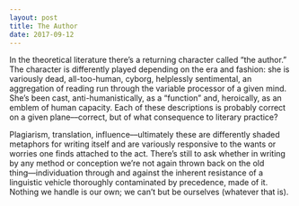 ```yaml
---
layout: post
title: The Author
date: 2017-09-12
---
```



In the theoretical literature there’s a returning character called “the author.”
The character is differently played depending on the era and fashion: she is
variously dead, all-too-human, cyborg, helplessly sentimental, an aggregation of
reading run through the variable processor of a given mind. She’s been cast,
anti-humanistically, as a “function” and, heroically, as an emblem of human
capacity. Each of these descriptions is probably correct on a given
plane––correct, but of what consequence to literary practice?

Plagiarism, translation, influence––ultimately these are differently shaded
metaphors for writing itself and are variously responsive to the wants or
worries one finds attached to the act. There’s still to ask whether in writing
by any method or conception we’re not again thrown back on the old
thing––individuation through and against the inherent resistance of a linguistic
vehicle thoroughly contaminated by precedence, made of it. Nothing we handle is
our own; we can’t but be ourselves (whatever that is).
